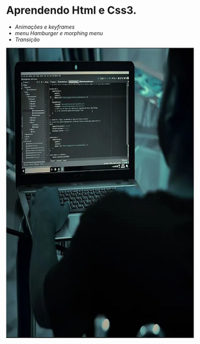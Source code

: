 # Aprendendo Html e Css3.

- *Animações e keyframes*
- *menu Hamburger e morphing menu*
- *Transição*



![](https://raw.githubusercontent.com/DonWelington/Projeto-Html-Css/master/_img/dvloper.png)